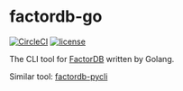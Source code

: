 # factordb-go
[![CircleCI](https://img.shields.io/circleci/project/github/ryosan-470/factordb-go.svg?style=flat-square)](https://github.com/ryosan-470/factordb-go)
[![license](https://img.shields.io/github/license/ryosan-470/factordb-go.svg?style=flat-square)](https://github.com/ryosan-470/factordb-go/blob/master/LICENSE.md)

The CLI tool for [FactorDB](https://factordb.com) written by Golang.

Similar tool: [factordb-pycli](https://github.com/ryosan-470/factordb-pycli) 

